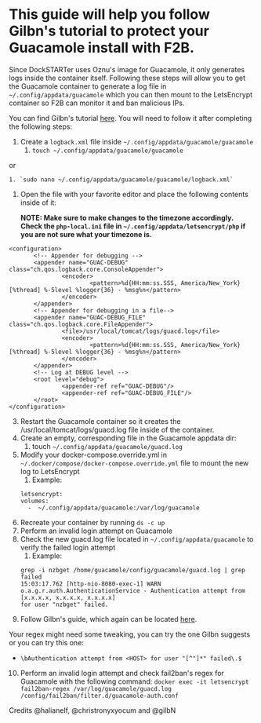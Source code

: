 # This guide will help you follow Gilbn's tutorial to protect your Guacamole install with F2B.

Since DockSTARTer uses Oznu's image for Guacamole, it only generates logs inside the container itself. Following these steps will allow you to get the Guacamole container to generate a log file in `~/.config/appdata/guacamole` which you can then mount to the LetsEncrypt container so F2B can monitor it and ban malicious IPs.

You can find Gilbn's tutorial [here](https://technicalramblings.com/blog/remotely-accessing-the-unraid-gui-with-guacamole-and-vnc-web-browser/). You will need to follow it after completing the following steps:

1. Create a `logback.xml` file inside `~/.config/appdata/guacamole/guacamole`
    1. `touch ~/.config/appdata/guacamole/guacamole`
  
  or
  
    1. `sudo nano ~/.config/appdata/guacamole/guacamole/logback.xml`
1. Open the file with your favorite editor and place the following contents inside of it: 


    **NOTE: Make sure to make changes to the timezone accordingly. Check the `php-local.ini` file in `~/.config/appdata/letsencrypt/php` if you are not sure what your timezone is.** 

 ```
 <configuration>
        <!-- Appender for debugging -->
        <appender name="GUAC-DEBUG" class="ch.qos.logback.core.ConsoleAppender">
                <encoder>
                        <pattern>%d{HH:mm:ss.SSS, America/New_York} [%thread] %-5level %logger{36} - %msg%n</pattern>
                </encoder>
        </appender>
        <!-- Appender for debugging in a file-->
        <appender name="GUAC-DEBUG_FILE" class="ch.qos.logback.core.FileAppender">
                <file>/usr/local/tomcat/logs/guacd.log</file>
                <encoder>
                        <pattern>%d{HH:mm:ss.SSS, America/New_York} [%thread] %-5level %logger{36} - %msg%n</pattern>
                </encoder>
        </appender>
        <!-- Log at DEBUG level -->
        <root level="debug">
                <appender-ref ref="GUAC-DEBUG"/>
                <appender-ref ref="GUAC-DEBUG_FILE"/>
        </root>
</configuration> 

```
3. Restart the Guacamole container so it creates the /usr/local/tomcat/logs/guacd.log file inside of the container.
1. Create an empty, corresponding file in the Guacamole appdata dir: 
    1. touch `~/.config/appdata/guacamole/guacd.log`
1. Modify your docker-compose.override.yml in `~/.docker/compose/docker-compose.override.yml` file to mount the new log to LetsEncrypt
    1. Example: 
    ```
    letsencrypt:
    volumes:
      -  ~/.config/appdata/guacamole:/var/log/guacamole
     ```
6. Recreate your container by running `ds -c up`
1. Perform an invalid login attempt on Guacamole
1. Check the new guacd.log file located in `~/.config/appdata/guacamole` to verify the failed login attempt
    1. Example: 
    ```
    grep -i nzbget /home/guacamole/config/guacamole/guacd.log | grep failed 
    15:03:17.762 [http-nio-8080-exec-1] WARN  o.a.g.r.auth.AuthenticationService - Authentication attempt from [x.x.x.x, x.x.x.x, x.x.x.x]
    for user "nzbget" failed.
    ```
9. Follow Gilbn's guide, which again can be located [here](https://technicalramblings.com/blog/remotely-accessing-the-unraid-gui-with-guacamole-and-vnc-web-browser/).

Your regex might need some tweaking, you can try the one Gilbn suggests or you can try this one:
  * `\bAuthentication attempt from <HOST> for user "[^"]*" failed\.$`

10. Perform an invalid login attempt and check fail2ban's regex for Guacamole with the following command: 
  `docker exec -it letsencrypt fail2ban-regex /var/log/guacamole/guacd.log /config/fail2ban/filter.d/guacamole-auth.conf`


Credits @halianelf, @christronyxyocum and @gilbN
